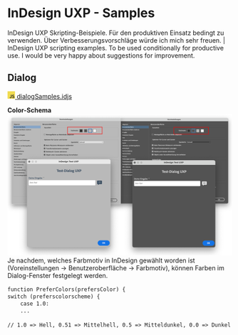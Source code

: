 # InDesign UXP - Samples

InDesign UXP Skripting-Beispiele. Für den produktiven Einsatz bedingt zu verwenden. Über Verbesserungsvorschläge würde ich mich sehr freuen. | InDesign UXP scripting examples. To be used conditionally for productive use. I would be very happy about suggestions for improvement.

## Dialog

<a href="https://github.com/MarioFritsche/wip-indesign-uxp-scripting/blob/main/Dialog/dialogColorSchema.idjs"><img src="https://raw.githubusercontent.com/devicons/devicon/master/icons/javascript/javascript-original.svg" alt="javascript" width="17" height="17"/> [dialogSamples.idjs](https://github.com/MarioFritsche/wip-indesign-uxp-scripting/blob/main/Dialog/dialogSamples.idjs)

**Color-Schema**
![This is an image](/src/img/screen_dialog.png)
Je nachdem, welches Farbmotiv in InDesign gewählt worden ist (Voreinstellungen -> Benutzeroberfläche -> Farbmotiv), können Farben im Dialog-Fenster festgelegt werden.

```
function PreferColors(prefersColor) {
switch (preferscolorscheme) {
    case 1.0:
    ...

// 1.0 => Hell, 0.51 => Mittelhell, 0.5 => Mitteldunkel, 0.0 => Dunkel
```
